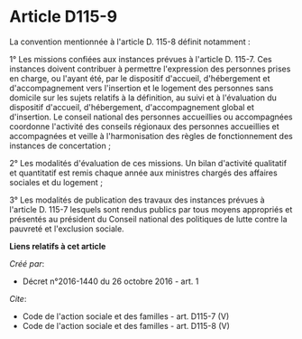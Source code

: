 # Article D115-9

La convention mentionnée à l'article D. 115-8 définit notamment : 

1° Les missions confiées aux instances prévues à l'article D. 115-7. Ces instances doivent contribuer à permettre
l'expression des personnes prises en charge, ou l'ayant été, par le dispositif d'accueil, d'hébergement et d'accompagnement
vers l'insertion et le logement des personnes sans domicile sur les sujets relatifs à la définition, au suivi et à
l'évaluation du dispositif d'accueil, d'hébergement, d'accompagnement global et d'insertion. Le conseil national des
personnes accueillies ou accompagnées coordonne l'activité des conseils régionaux des personnes accueillies et accompagnées
et veille à l'harmonisation des règles de fonctionnement des instances de concertation ; 

2° Les modalités d'évaluation de ces missions. Un bilan d'activité qualitatif et quantitatif est remis chaque année aux
ministres chargés des affaires sociales et du logement ; 

3° Les modalités de publication des travaux des instances prévues à l'article D. 115-7 lesquels sont rendus publics par tous
moyens appropriés et présentés au président du Conseil national des politiques de lutte contre la pauvreté et l'exclusion
sociale.

**Liens relatifs à cet article**

_Créé par_:

  - Décret n°2016-1440 du 26 octobre 2016 - art. 1

_Cite_:

  - Code de l'action sociale et des familles - art. D115-7 (V)
  - Code de l'action sociale et des familles - art. D115-8 (V)
